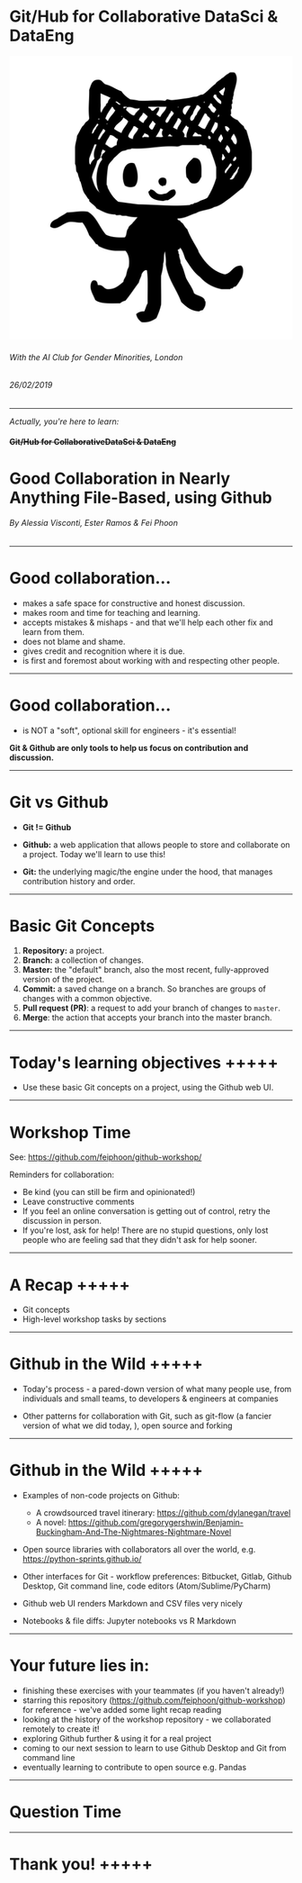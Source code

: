 <!--
$size: 4:3
$theme: gaia
template: invert
page_number: true
-->
# Git/Hub for Collaborative DataSci & DataEng

![50%](images/octocat.png)

###### *With the AI Club for Gender Minorities, London*
###### *26/02/2019*

---
*Actually, you're here to learn:*
#### ~~Git/Hub for CollaborativeDataSci & DataEng~~
# Good Collaboration in Nearly Anything File-Based, using Github

###### *By Alessia Visconti, Ester Ramos & Fei Phoon*

---
# Good collaboration...

- makes a safe space for constructive and honest discussion.
- makes room and time for teaching and learning.
- accepts mistakes & mishaps - and that we'll help each other fix and learn from them.
- does not blame and shame.
- gives credit and recognition where it is due.
- is first and foremost about working with and respecting other people.

---
# Good collaboration...

- is NOT a "soft", optional skill for engineers - it's essential!

**Git & Github are only tools to help us focus on contribution and discussion.**

---
# Git vs Github

- **Git != Github**

- **Github:** a web application that allows people to store and collaborate on a project. Today we'll learn to use this!

- **Git:** the underlying magic/the engine under the hood, that manages contribution history and order.

---
# Basic Git Concepts

1. **Repository:** a project.
2. **Branch:** a collection of changes.
3. **Master:** the "default" branch, also the most recent, fully-approved version of the project.
4. **Commit:** a saved change on a branch. So branches are groups of changes with a common objective.
5. **Pull request (PR)**: a request to add your branch of changes to `master`.
6. **Merge**: the action that accepts your branch into the master branch.

---
# Today's learning objectives +++++

- Use these basic Git concepts on a project, using the Github web UI.


---
# Workshop Time

See: https://github.com/feiphoon/github-workshop/

Reminders for collaboration:

- Be kind (you can still be firm and opinionated!)
- Leave constructive comments
- If you feel an online conversation is getting out of control, retry the discussion in person.
- If you're lost, ask for help! There are no stupid questions, only lost people who are feeling sad that they didn't ask for help sooner.

---

# A Recap +++++

- Git concepts
- High-level workshop tasks by sections

---
# Github in the Wild +++++

- Today's process - a pared-down version of what many people use, from individuals and small teams, to developers & engineers at companies

- Other patterns for collaboration with Git, such as git-flow (a fancier version of what we did today, ), open source and forking

---
# Github in the Wild +++++

- Examples of non-code projects on Github:
  - A crowdsourced travel itinerary: https://github.com/dylanegan/travel
  - A novel: https://github.com/gregorygershwin/Benjamin-Buckingham-And-The-Nightmares-Nightmare-Novel

- Open source libraries with collaborators all over the world, e.g. https://python-sprints.github.io/


- Other interfaces for Git - workflow preferences: Bitbucket, Gitlab, Github Desktop, Git command line, code editors (Atom/Sublime/PyCharm)


- Github web UI renders Markdown and CSV files very nicely
- Notebooks & file diffs: Jupyter notebooks vs R Markdown
---

# Your future lies in:

- finishing these exercises with your teammates (if you haven't already!)
- starring this repository (https://github.com/feiphoon/github-workshop) for reference - we've added some light recap reading
- looking at the history of the workshop repository - we collaborated remotely to create it!
- exploring Github further & using it for a real project
- coming to our next session to learn to use Github Desktop and Git from command line
- eventually learning to contribute to open source e.g. Pandas
---

# Question Time
---

# Thank you! +++++
